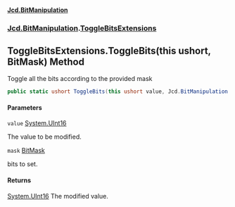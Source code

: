 #### [Jcd.BitManipulation](index.md 'index')
### [Jcd.BitManipulation](Jcd.BitManipulation.md 'Jcd.BitManipulation').[ToggleBitsExtensions](Jcd.BitManipulation.ToggleBitsExtensions.md 'Jcd.BitManipulation.ToggleBitsExtensions')

## ToggleBitsExtensions.ToggleBits(this ushort, BitMask) Method

Toggle all the bits according to the provided mask

```csharp
public static ushort ToggleBits(this ushort value, Jcd.BitManipulation.BitIndexers.BitMask mask);
```
#### Parameters

<a name='Jcd.BitManipulation.ToggleBitsExtensions.ToggleBits(thisushort,Jcd.BitManipulation.BitIndexers.BitMask).value'></a>

`value` [System.UInt16](https://docs.microsoft.com/en-us/dotnet/api/System.UInt16 'System.UInt16')

The value to be modified.

<a name='Jcd.BitManipulation.ToggleBitsExtensions.ToggleBits(thisushort,Jcd.BitManipulation.BitIndexers.BitMask).mask'></a>

`mask` [BitMask](Jcd.BitManipulation.BitIndexers.BitMask.md 'Jcd.BitManipulation.BitIndexers.BitMask')

bits to set.

#### Returns

[System.UInt16](https://docs.microsoft.com/en-us/dotnet/api/System.UInt16 'System.UInt16')
The modified value.